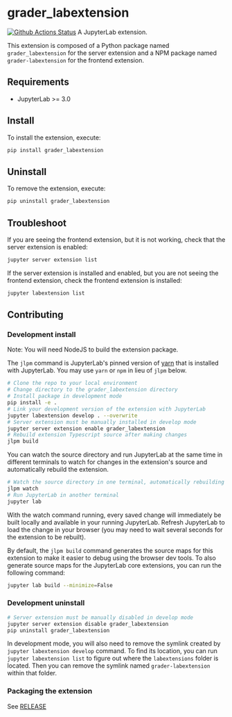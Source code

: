 # grader_labextension

[![Github Actions Status](https://github.com/github_username/grader-labextension/workflows/Build/badge.svg)](https://github.com/github_username/grader-labextension/actions/workflows/build.yml)
A JupyterLab extension.

This extension is composed of a Python package named `grader_labextension`
for the server extension and a NPM package named `grader-labextension`
for the frontend extension.

## Requirements

- JupyterLab >= 3.0

## Install

To install the extension, execute:

```bash
pip install grader_labextension
```

## Uninstall

To remove the extension, execute:

```bash
pip uninstall grader_labextension
```

## Troubleshoot

If you are seeing the frontend extension, but it is not working, check
that the server extension is enabled:

```bash
jupyter server extension list
```

If the server extension is installed and enabled, but you are not seeing
the frontend extension, check the frontend extension is installed:

```bash
jupyter labextension list
```

## Contributing

### Development install

Note: You will need NodeJS to build the extension package.

The `jlpm` command is JupyterLab's pinned version of
[yarn](https://yarnpkg.com/) that is installed with JupyterLab. You may use
`yarn` or `npm` in lieu of `jlpm` below.

```bash
# Clone the repo to your local environment
# Change directory to the grader_labextension directory
# Install package in development mode
pip install -e .
# Link your development version of the extension with JupyterLab
jupyter labextension develop . --overwrite
# Server extension must be manually installed in develop mode
jupyter server extension enable grader_labextension
# Rebuild extension Typescript source after making changes
jlpm build
```


You can watch the source directory and run JupyterLab at the same time in different terminals to watch for changes in the extension's source and automatically rebuild the extension.

```bash
# Watch the source directory in one terminal, automatically rebuilding when needed
jlpm watch
# Run JupyterLab in another terminal
jupyter lab
```

With the watch command running, every saved change will immediately be built locally and available in your running JupyterLab. Refresh JupyterLab to load the change in your browser (you may need to wait several seconds for the extension to be rebuilt).

By default, the `jlpm build` command generates the source maps for this extension to make it easier to debug using the browser dev tools. To also generate source maps for the JupyterLab core extensions, you can run the following command:

```bash
jupyter lab build --minimize=False
```

### Development uninstall

```bash
# Server extension must be manually disabled in develop mode
jupyter server extension disable grader_labextension
pip uninstall grader_labextension
```


In development mode, you will also need to remove the symlink created by `jupyter labextension develop`
command. To find its location, you can run `jupyter labextension list` to figure out where the `labextensions`
folder is located. Then you can remove the symlink named `grader-labextension` within that folder.

### Packaging the extension

See [RELEASE](RELEASE.md)
